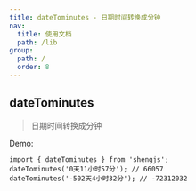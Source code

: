 ```yaml
---
title: dateTominutes - 日期时间转换成分钟
nav:
  title: 使用文档
  path: /lib
group:
  path: /
  order: 8
---
```


## dateTominutes

> 日期时间转换成分钟

Demo:

```tsx | pure
import { dateTominutes } from 'shengjs';
dateTominutes('0天11小时57分'); // 66057
dateTominutes('-502天4小时32分'); // -72312032
```
